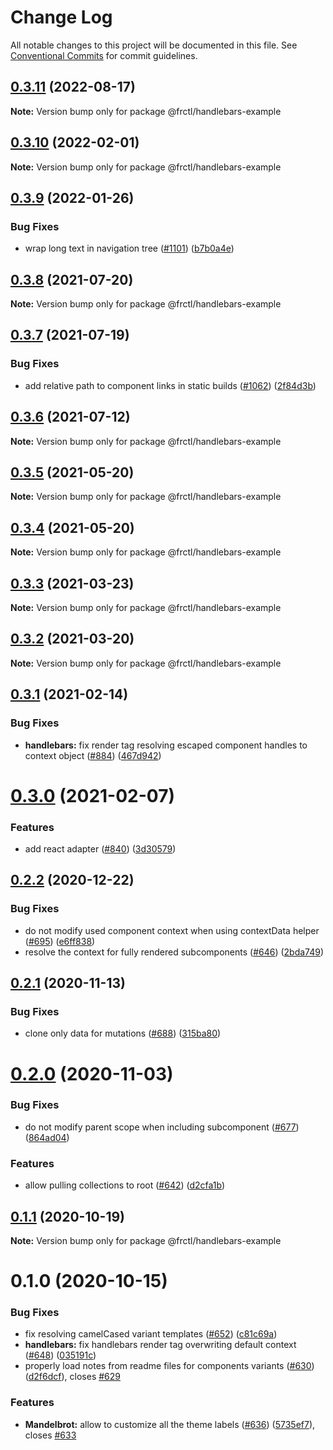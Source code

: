 # Change Log

All notable changes to this project will be documented in this file.
See [Conventional Commits](https://conventionalcommits.org) for commit guidelines.

## [0.3.11](https://github.com/frctl/fractal/compare/@frctl/handlebars-example@0.3.10...@frctl/handlebars-example@0.3.11) (2022-08-17)

**Note:** Version bump only for package @frctl/handlebars-example





## [0.3.10](https://github.com/frctl/fractal/compare/@frctl/handlebars-example@0.3.9...@frctl/handlebars-example@0.3.10) (2022-02-01)

**Note:** Version bump only for package @frctl/handlebars-example





## [0.3.9](https://github.com/frctl/fractal/compare/@frctl/handlebars-example@0.3.8...@frctl/handlebars-example@0.3.9) (2022-01-26)


### Bug Fixes

* wrap long text in navigation tree ([#1101](https://github.com/frctl/fractal/issues/1101)) ([b7b0a4e](https://github.com/frctl/fractal/commit/b7b0a4eff65a1bc601391cb483af38ea87109eb9))





## [0.3.8](https://github.com/frctl/fractal/compare/@frctl/handlebars-example@0.3.7...@frctl/handlebars-example@0.3.8) (2021-07-20)

**Note:** Version bump only for package @frctl/handlebars-example





## [0.3.7](https://github.com/frctl/fractal/compare/@frctl/handlebars-example@0.3.6...@frctl/handlebars-example@0.3.7) (2021-07-19)


### Bug Fixes

* add relative path to component links in static builds ([#1062](https://github.com/frctl/fractal/issues/1062)) ([2f84d3b](https://github.com/frctl/fractal/commit/2f84d3b84498c238d28c2ca1021daf89aff879be))





## [0.3.6](https://github.com/frctl/fractal/compare/@frctl/handlebars-example@0.3.5...@frctl/handlebars-example@0.3.6) (2021-07-12)

**Note:** Version bump only for package @frctl/handlebars-example





## [0.3.5](https://github.com/frctl/fractal/compare/@frctl/handlebars-example@0.3.4...@frctl/handlebars-example@0.3.5) (2021-05-20)

**Note:** Version bump only for package @frctl/handlebars-example





## [0.3.4](https://github.com/frctl/fractal/compare/@frctl/handlebars-example@0.3.3...@frctl/handlebars-example@0.3.4) (2021-05-20)

**Note:** Version bump only for package @frctl/handlebars-example





## [0.3.3](https://github.com/frctl/fractal/compare/@frctl/handlebars-example@0.3.2...@frctl/handlebars-example@0.3.3) (2021-03-23)

**Note:** Version bump only for package @frctl/handlebars-example





## [0.3.2](https://github.com/frctl/fractal/compare/@frctl/handlebars-example@0.3.1...@frctl/handlebars-example@0.3.2) (2021-03-20)

**Note:** Version bump only for package @frctl/handlebars-example





## [0.3.1](https://github.com/frctl/fractal/compare/@frctl/handlebars-example@0.3.0...@frctl/handlebars-example@0.3.1) (2021-02-14)


### Bug Fixes

* **handlebars:** fix render tag resolving escaped component handles to context object ([#884](https://github.com/frctl/fractal/issues/884)) ([467d942](https://github.com/frctl/fractal/commit/467d942f089d81b955e4ce514d3c69bd1ce9c177))





# [0.3.0](https://github.com/frctl/fractal/compare/@frctl/handlebars-example@0.2.2...@frctl/handlebars-example@0.3.0) (2021-02-07)


### Features

* add react adapter ([#840](https://github.com/frctl/fractal/issues/840)) ([3d30579](https://github.com/frctl/fractal/commit/3d30579c99c14872420d43d834f04bcb7f36fb94))





## [0.2.2](https://github.com/frctl/fractal/compare/@frctl/handlebars-example@0.2.1...@frctl/handlebars-example@0.2.2) (2020-12-22)


### Bug Fixes

* do not modify used component context when using contextData helper ([#695](https://github.com/frctl/fractal/issues/695)) ([e6ff838](https://github.com/frctl/fractal/commit/e6ff8383b4ebc2b93d70a8a176c30c49d3581139))
* resolve the context for fully rendered subcomponents ([#646](https://github.com/frctl/fractal/issues/646)) ([2bda749](https://github.com/frctl/fractal/commit/2bda749f003b29ee9f24021db639602aae1868df))





## [0.2.1](https://github.com/frctl/fractal/compare/@frctl/handlebars-example@0.2.0...@frctl/handlebars-example@0.2.1) (2020-11-13)


### Bug Fixes

* clone only data for mutations ([#688](https://github.com/frctl/fractal/issues/688)) ([315ba80](https://github.com/frctl/fractal/commit/315ba8010ed33a7e3314376c108b39f68c7d4435))





# [0.2.0](https://github.com/frctl/fractal/compare/@frctl/handlebars-example@0.1.1...@frctl/handlebars-example@0.2.0) (2020-11-03)


### Bug Fixes

* do not modify parent scope when including subcomponent ([#677](https://github.com/frctl/fractal/issues/677)) ([864ad04](https://github.com/frctl/fractal/commit/864ad04faf3dfa4d2397091d991d2edb6e20d52f))


### Features

* allow pulling collections to root ([#642](https://github.com/frctl/fractal/issues/642)) ([d2cfa1b](https://github.com/frctl/fractal/commit/d2cfa1b6a76ca2328967374c62f4e35ca10cb758))





## [0.1.1](https://github.com/frctl/fractal/compare/@frctl/handlebars-example@0.1.0...@frctl/handlebars-example@0.1.1) (2020-10-19)

**Note:** Version bump only for package @frctl/handlebars-example





# 0.1.0 (2020-10-15)


### Bug Fixes

* fix resolving camelCased variant templates ([#652](https://github.com/frctl/fractal/issues/652)) ([c81c69a](https://github.com/frctl/fractal/commit/c81c69ae5237f3027e70089a6918221513d7f106))
* **handlebars:** fix handlebars render tag overwriting default context ([#648](https://github.com/frctl/fractal/issues/648)) ([035191c](https://github.com/frctl/fractal/commit/035191c7b2cd97d928143b312f428b75b1629ff6))
* properly load notes from readme files for components variants ([#630](https://github.com/frctl/fractal/issues/630)) ([d2f6dcf](https://github.com/frctl/fractal/commit/d2f6dcffeefe25f3e9f0d272c0b0bdd9590779bf)), closes [#629](https://github.com/frctl/fractal/issues/629)


### Features

* **Mandelbrot:** allow to customize all the theme labels ([#636](https://github.com/frctl/fractal/issues/636)) ([5735ef7](https://github.com/frctl/fractal/commit/5735ef7a9745cbf2fe4e4ca7eb31837fb2a4494e)), closes [#633](https://github.com/frctl/fractal/issues/633)
